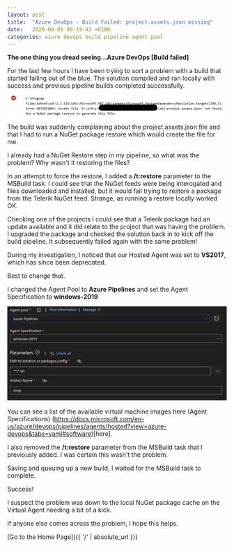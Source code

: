 ```yaml
---
layout: post
title:  "Azure DevOps - Build Failed: project.assets.json missing"
date:   2020-08-01 00:19:42 +0100
categories: azure devops build pipeline agent pool
---
```


**The one thing you dread seeing...Azure DevOps [Build failed]**

For the last few hours I have been trying to sort a problem with a build that started failing out of the blue.  The solution compiled and ran locally with success and previous pipeline builds completed successfully.

<img src="/images/ProjectAssetsFail.png" alt="Azure DevOps Build Failed Message" />

The build was suddenly complaining about the project.assets.json file and that I had to run a NuGet package restore which would create the file for me.

I already had a NuGet Restore step in my pipeline, so what was the problem?  Why wasn't it restoring the files?

In an attempt to force the restore, I added a **/t:restore** parameter to the MSBuild task.  I could see that the NuGet feeds were being interogated and files downloaded and installed, but it would fail trying to restore a package from the Telerik NuGet feed.  Strange, as running a restore locally worked OK.

Checking one of the projects I could see that a Telerik package had an update available and it did relate to the project that was having the problem.  I upgraded the package and checked the solution back in to kick off the build pipeline.  It subsequently failed again with the same problem!

During my investigation, I noticed that our Hosted Agent was set to **VS2017**, which has since been deprecated.

Best to change that.

I changed the Agent Pool to **Azure Pipelines** and set the Agent Specification to **windows-2019**

<img src="/images/AzureDevOpsAgentPool.png" alt="Azure DevOps Agent Pool" />

You can see a list of the available virtual machine images here (Agent Specifications) (https://docs.microsoft.com/en-us/azure/devops/pipelines/agents/hosted?view=azure-devops&tabs=yaml#software)[here]. 

I also removed the **/t:restore** parameter from the MSBuild task that I previously added.  I was certain this wasn't the problem. 

Saving and queuing up a new build, I waited for the MSBuild task to complete.

Success!

I suspect the problem was down to the local NuGet package cache on the Virtual Agent needing a bit of a kick.

If anyone else comes across the problem, I hope this helps.

[Go to the Home Page]({{ '/' | absolute_url }})